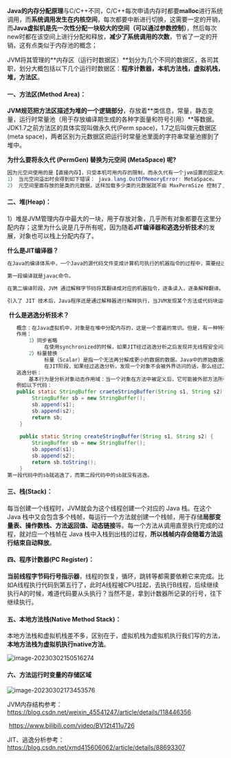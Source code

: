 **Java的内存分配原理**与C/C++不同，C/C++每次申请内存时都要**malloc**进行系统调用，而**系统调用发生在内核空间**，每次都要中断进行切换，这需要一定的开销，而**Java虚拟机是先一次性分配一块较大的空间（可以通过参数控制）**，然后每次new时都在该空间上进行分配和释放，**减少了系统调用的次数**，节省了一定的开销，这有点类似于内存池的概念；

JVM将其管理的**内存区（运行时数据区）**划分为几个不同的数据区，各司其职，划分大概包括以下几个运行时数据区：**程序计数器，本机方法栈，虚拟机栈，堆，方法区**。

#### 一、方法区(Method Area)：

**JVM规范把方法区描述为堆的一个逻辑部分**，存放着**类信息，常量，静态变量，运行时常量池（用于存放编译期生成的各种字面量和符号引用）**等数据。JDK1.7之前方法区的具体实现叫做永久代(Perm space)，1.7之后叫做元数据区(meta space)，两者区别为元数据区把运行时常量池里面的字符串常量池挪到了堆中。

**为什么要将永久代 (PermGen) 替换为元空间 (MetaSpace) 呢?**

~~~java
因为元空间使用的是【直接内存】，只受本机可用内存的限制，而永久代有一个jvm设置的固定大小上限，无法进行调整。虽然元空间仍旧可能溢出，但是比原来出现的几率会更小。
1） 当元空间溢出时会得到如下错误： java.lang.OutOfMemoryError: MetaSpace。
2） 元空间里面存放的是类的元数据，这样加载多少类的元数据就不由 MaxPermSize 控制了, 而由系统的实际可用空间来控制，这样能加载的类就更多了。
~~~

#### 二、堆(Heap)：

1）堆是JVM管理内存中最大的一块，用于存放对象，几乎所有对象都要在这里分配内存；这里为什么说是几乎所有呢，因为随着**JIT编译器和逃逸分析技术**的发展，对象也可以栈上分配内存了。

**什么是JIT编译器？**

~~~java
在Java的编译体系中，一个Java的源代码文件变成计算机可执行的机器指令的过程中，需要经过两段编译，第一段是把.java文件转换成.class文件。第二段编译是把.class转换成机器指令的过程。

第一段编译就是javac命令。

在第二编译阶段，JVM 通过解释字节码将其翻译成对应的机器指令，逐条读入，逐条解释翻译。很显然，经过解释执行，其执行速度必然会比可执行的二进制字节码程序慢很多。这就是传统的JVM的解释器（Interpreter）的功能。为了解决这种效率问题，引入了 JIT（即时编译） 技术。

引入了 JIT 技术后，Java程序还是通过解释器进行解释执行，当JVM发现某个方法或代码块运行特别频繁的时候，就会认为这是“热点代码”（Hot Spot Code)。然后JIT会把部分“热点代码”翻译成本地机器相关的机器码，并进行优化，然后再把翻译后的机器码缓存起来，以备下次使用。
~~~

​		**什么是逃逸分析技术？**

~~~java
   概念：在Java虚拟机中，对象是在堆中分配内存的，这是一个普遍的常识。但是，有一种特殊情况，那就是如果经过逃逸分析后发现，一个对象并没有逃逸出方法的		 话，那么就可能被优化成栈上分配。这样就无需在堆上分配内存，也无须进行垃圾回收了。逃逸分析并不成熟。
   作用：
       1）同步省略
       		在使用synchronized的时候，如果JIT经过逃逸分析之后发现并无线程安全问题的话，就会做同步省略，也叫**锁消除**。
       2）标量替换
       		标量（Scalar）是指一个无法再分解成更小的数据的数据。Java中的原始数据类型就是标量。相对的，那些还可以分解的数据叫做聚合量（Aggregate），			 Java中的对象就是聚合量，因为他可以分解成其他聚合量和标量。
			在JIT阶段，如果经过逃逸分析，发现一个对象不会被外界访问的话，那么经过JIT优化，就会把这个对象拆解成若干个其中包含的若干个成员变量来代替。这			个过程就是标量替换。
   逃逸分析：
       基本行为是分析对象动态作用域：当一个对象在方法中被定义后，它可能被外部方法所引用，例如作为调用参数传递到其他地方中，称为方法逃逸。
   例如以下代码：
   public static StringBuffer craeteStringBuffer(String s1, String s2) {
    	StringBuffer sb = new StringBuffer();
    	sb.append(s1);
    	sb.append(s2);
    	return sb;
	}
 
	public static String createStringBuffer(String s1, String s2) {
    	StringBuffer sb = new StringBuffer();
    	sb.append(s1);
    	sb.append(s2);
    	return sb.toString();
	}
第一段代码中的sb就逃逸了，而第二段代码中的sb就没有逃逸。
~~~

#### 三、栈(Stack)：

每当创建一个线程时，JVM就会为这个线程创建一个对应的 Java 栈。在这个 Java 栈中又会包含多个栈帧，每运行一个方法就创建一个栈帧，用于存储**局部变量表、操作数栈、方法返回值、动态链接**等。每一个方法从调用直至执行完成的过程，就对应一个栈帧在 Java 栈中入栈到出栈的过程，**所以栈帧内存会随着方法运行结束自动释放**。

#### 四、程序计数器(PC Register)：

**当前线程字节码行号指示器**，线程的恢复，循环，跳转等都需要依赖它来完成。比如A线程执行代码到第五行了，此时A线程被CPU挂起，去执行B线程，后续继续执行A的时候，难道代码要从头执行？当然不是，拿到计数器所记录的行号，往下继续执行。

#### 五、本地方法栈(Native Method Stack)：

本地方法栈和虚拟机栈差不多，区别在于，虚拟机栈为虚拟机执行我们写的方法，**本地方法栈为虚拟机执行native方法**。

![image-20230302150516274](https://springboot-vue-blog.oss-cn-hangzhou.aliyuncs.com/img-for-typora/image-20230302150516274.png)

#### 六、方法运行时变量的存储区域

![image-20230302173453576](https://springboot-vue-blog.oss-cn-hangzhou.aliyuncs.com/img-for-typora/image-20230302173453576.png)





JVM内存结构参考：https://blog.csdn.net/weixin_45541247/article/details/118446356

​							  	https://www.bilibili.com/video/BV12t411u726

JIT、逃逸分析参考：https://blog.csdn.net/xmd415606062/article/details/88693307

